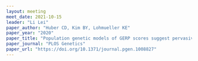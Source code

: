 ```yaml
---
layout: meeting
meet_date: 2021-10-15
leader: "Li Lei"
paper_author: "Huber CD, Kim BY, Lohmueller KE"
paper_year: "2020"
paper_title: "Population genetic models of GERP scores suggest pervasive turnover of constrained sites across mammalian evolution"
paper_journal: "PLOS Genetics"
paper_url: "https://doi.org/10.1371/journal.pgen.1008827"
---
```

